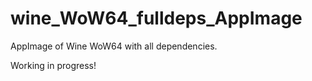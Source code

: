 # wine_WoW64_fulldeps_AppImage
AppImage of Wine WoW64 with all dependencies.

Working in progress!

